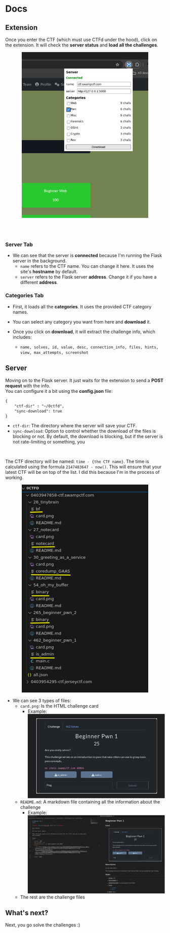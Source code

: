 # Docs

## Extension  
Once you enter the CTF (which must use CTFd under the hood), click on the extension. It will check the **server status** and **load all the challenges**.  

<center><img src="docs/extension.png" alt="extension" width="400"/> </center>

<br><br>

### Server Tab  
- We can see that the server is **connected** because I'm running the Flask server in the background.  
    - `name` refers to the CTF name. You can change it here. It uses the site's **hostname** by default.  
    - `server` refers to the Flask server **address**. Change it if you have a different **address**.  

   
### Categories Tab  
- First, it loads all the **categories**. It uses the provided CTF category names.  
- You can select any category you want from here and **download** it.  

- Once you click on **download**, it will extract the challenge info, which includes:  
    - `name, solves, id, value, desc, connection_info, files, hints, view, max_attempts, screenshot`  


## Server  
Moving on to the Flask server. It just waits for the extension to send a **POST request** with the info.  
You can configure it a bit using the **config.json** file:  
```
{
    "ctf-dir" : "~/0ctfd",
    "sync-download": true 
}
```

- `ctf-dir`: The directory where the server will save your CTF.  
- `sync-download`: Option to control whether the download of the files is blocking or not. By default, the download is blocking, but if the server is not rate-limiting or something, you


<br>

The CTF directory will be named: `time - {the CTF name}`. The time is calculated using the formula `2147483647 - now()`. This will ensure that your latest CTF will be on top of the list. I did this because I'm in the process of working.  


<center><img src="docs/vscode-files.png" alt="vscode files" width="400"/> </center>



- We can see 3 types of files:  
    - `card.png`: Is the HTML challenge card  
        - Example: ![card.png](docs/card.png)  
    - `README.md`: A markdown file containing all the information about the challenge  
        - Example: ![README](docs/README.png)  
    - The rest are the challenge files  


## What's next?  
Next, you go solve the challenges :)  